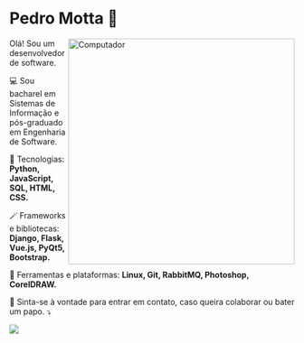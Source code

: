# Pedro Motta 👋
<img src="https://raw.githubusercontent.com/MicaelliMedeiros/micaellimedeiros/master/image/computer-illustration.png" min-width="400px" max-width="400px" width="400px" align="right" alt="Computador">

<p align="left"> 
Olá! Sou um desenvolvedor de software.
</p>

<p align="left">
💻 Sou bacharel em Sistemas de Informação e pós-graduado em Engenharia de Software.
</p>

<p align="left">
  🦄 Tecnologias: <strong>Python, JavaScript, SQL, HTML, CSS.</strong>
</p>

<p align="left">
  🪄 Frameworks e bibliotecas: <strong>Django, Flask, Vue.js, PyQt5, Bootstrap.</strong>
</p>

<p align="left">
  💼 Ferramentas e plataformas: <strong>Linux, Git, RabbitMQ, Photoshop, CorelDRAW.</strong>
</p>

<p align="left">
  💌 Sinta-se à vontade para entrar em contato, caso queira colaborar ou bater um papo. ⤵️
</p>

<p align="left">
<a href="https://www.linkedin.com/in/xpedromotta/" alt="Linkedin">
  <img src="https://img.shields.io/badge/-Linkedin-0e76a8?style=for-the-badge&logo=Linkedin&logoColor=white&link=https://www.linkedin.com/in/xpedromotta/" /></a>
</p>
